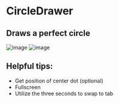 # CircleDrawer
## Draws a perfect circle
![image](https://github.com/CloudZeno/CircleDrawer/assets/87767391/2cea89d0-437f-4c75-a228-deba4372b28c)
![image](https://github.com/CloudZeno/CircleDrawer/assets/87767391/38cd59c3-a10b-455b-9211-7d15ba2d6f3b)

## Helpful tips:
- Get position of center dot (optional)
- Fullscreen
- Utilize the three seconds to swap to tab


